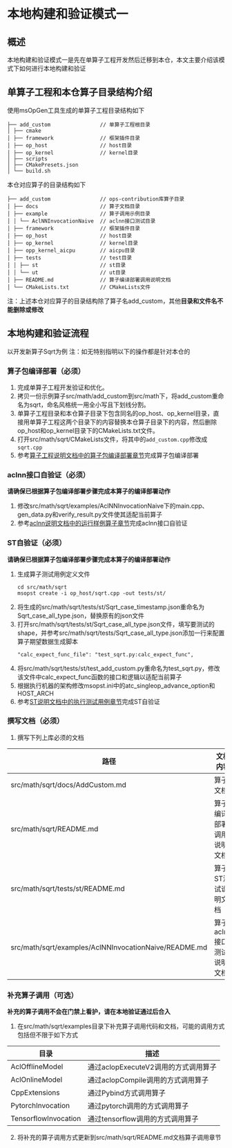 # 本地构建和验证模式一

## 概述

本地构建和验证模式一是先在单算子工程开发然后迁移到本仓，本文主要介绍该模式下如何进行本地构建和验证

## 单算子工程和本仓算子目录结构介绍

使用msOpGen工具生成的单算子工程目录结构如下

```
├── add_custom                // 单算子工程根目录
│ ├── cmake 			
│ ├── framework               // 框架插件目录
│ ├── op_host                 // host目录
│ ├── op_kernel               // kernel目录
│ ├── scripts
│ ├── CMakePresets.json
│ └── build.sh
```

本仓对应算子的目录结构如下

```
├── add_custom                // ops-contribution库算子目录
│ ├── docs                    // 算子文档目录
│ ├── example                 // 算子调用示例目录
│ │ └── AclNNInvocationNaive  // aclnn接口测试目录
│ ├── framework               // 框架插件目录
│ ├── op_host                 // host目录
│ ├── op_kernel               // kernel目录
│ ├── opp_kernel_aicpu        // aicpu目录
│ ├── tests                   // test目录
│ │ ├── st                    // st目录
│ │ └── ut                    // ut目录
│ ├── README.md               // 算子编译部署调用说明文档
│ └── CMakeLists.txt          // CMakeLists文件
```

注：上述本仓对应算子的目录结构除了算子名add\_custom，其他**目录和文件名不能删除或修改**

## 本地构建和验证流程

以开发新算子Sqrt为例
注：如无特别指明以下的操作都是针对本仓的

### 算子包编译部署（必须）

1. 完成单算子工程开发验证和优化。
2. 拷贝一份示例算子src/math/add_custom到src/math下，将add_custom重命名为sqrt，命名风格统一用全小写且下划线分割。
3. 单算子工程目录和本仓算子目录下包含同名的op_host、op_kernel目录，直接用单算子工程这两个目录下的内容替换本仓算子目录下的内容，然后删除op_host和op_kernel目录下的CMakeLists.txt文件。
4. 打开src/math/sqrt/CMakeLists文件，将其中的`add_custom.cpp`修改成`sqrt.cpp`
5. 参考[算子工程说明文档中的算子包编译部署章节](../../src/math/add_custom/README.md#算子包编译部署)完成算子包编译部署

### aclnn接口自验证（必须）

**请确保已根据算子包编译部署步骤完成本算子的编译部署动作**

1. 修改src/math/sqrt/examples/AclNNInvocationNaive下的main.cpp、gen_data.py和verify_result.py文件使其适配当前算子
2. 参考[aclnn说明文档中的运行样例算子章节](../../src/math/add_custom/examples/AclNNInvocationNaive/README.md#运行样例算子)完成aclnn接口自验证

### ST自验证（必须）

**请确保已根据算子包编译部署步骤完成本算子的编译部署动作**

1. 生成算子测试用例定义文件
   ```
   cd src/math/sqrt
   msopst create -i op_host/sqrt.cpp -out tests/st/
   ```
2. 将生成的src/math/sqrt/tests/st/Sqrt_case_timestamp.json重命名为Sqrt_case_all_type.json，替换原有的json文件
3. 打开src/math/sqrt/tests/st/Sqrt_case_all_type.json文件，填写要测试的shape，并参考src/math/sqrt/tests/Sqrt_case_all_type.json添加一行来配置算子期望数据生成脚本
   ```
   "calc_expect_func_file": "test_sqrt.py:calc_expect_func",
   ```
4. 将src/math/sqrt/tests/st/test_add_custom.py重命名为test_sqrt.py，修改该文件中calc_expect_func函数的接口和逻辑以适配当前算子
5. 根据执行机器的架构修改msopst.ini中的atc_singleop_advance_option和HOST_ARCH
6. 参考[ST说明文档中的执行测试用例章节](../../src/math/add_custom/tests/st/README.md#执行测试用例)完成ST自验证

### 撰写文档（必须）

1. 撰写下列上库必须的文档

| 路径                                                             | 文档内容                  | 参考模板                                                     |
| ------------------------------------------------------------------ | --------------------------- | -------------------------------------------------------------- |
| src/math/sqrt/docs/AddCustom.md                       | 算子文档                  | src/math/add_custom/docs/AddCustom.md                       |
| src/math/sqrt/README.md                               | 算子编译部署调用说明文档  | src/math/add_custom/README.md                               |
| src/math/sqrt/tests/st/README.md                      | 算子ST测试说明文档        | src/math/add_custom/tests/st/README.md                      |
| src/math/sqrt/examples/AclNNInvocationNaive/README.md | 算子aclnn接口测试说明文档 | src/math/add_custom/examples/AclNNInvocationNaive/README.md |

### 补充算子调用（可选）

**补充的算子调用不会在门禁上看护，请在本地验证通过后合入​**

1. 在src/math/sqrt/examples目录下补充算子调用代码和文档，可能的调用方式包括但不限于如下方式

| 目录                 | 描述                                 |
| ---------------------- | -------------------------------------- |
| AclOfflineModel      | 通过aclopExecuteV2调用的方式调用算子 |
| AclOnlineModel       | 通过aclopCompile调用的方式调用算子   |
| CppExtensions        | 通过Pybind方式调用算子               |
| PytorchInvocation    | 通过pytorch调用的方式调用算子        |
| TensorflowInvocation | 通过tensorflow调用的方式调用算子     |

2. 将补充的算子调用方式更新到src/math/sqrt/README.md文档算子调用章节
